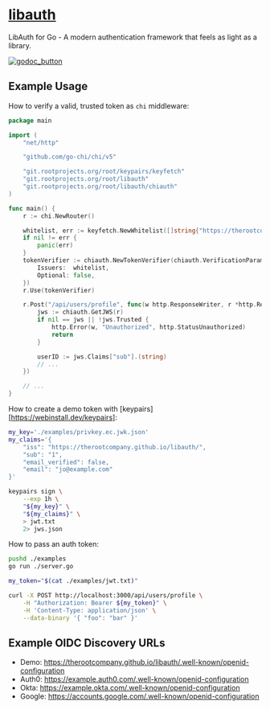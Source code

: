 # [libauth](https://git.rootprojects.org/root/libauth)

LibAuth for Go - A modern authentication framework that feels as light as a
library.

[![godoc_button]][godoc]

[godoc]: https://pkg.go.dev/git.rootprojects.org/root/libauth?tab=versions
[godoc_button]: https://godoc.org/git.rootprojects.org/root/libauth?status.svg

## Example Usage

How to verify a valid, trusted token as `chi` middleware:

```go
package main

import (
	"net/http"

	"github.com/go-chi/chi/v5"

	"git.rootprojects.org/root/keypairs/keyfetch"
	"git.rootprojects.org/root/libauth"
	"git.rootprojects.org/root/libauth/chiauth"
)

func main() {
	r := chi.NewRouter()

	whitelist, err := keyfetch.NewWhitelist([]string{"https://therootcompany.github.io/libauth/"})
	if nil != err {
		panic(err)
	}
	tokenVerifier := chiauth.NewTokenVerifier(chiauth.VerificationParams{
		Issuers:  whitelist,
		Optional: false,
	})
	r.Use(tokenVerifier)

	r.Post("/api/users/profile", func(w http.ResponseWriter, r *http.Request) {
		jws := chiauth.GetJWS(r)
		if nil == jws || !jws.Trusted {
			http.Error(w, "Unauthorized", http.StatusUnauthorized)
			return
		}

		userID := jws.Claims["sub"].(string)
		// ...
	})

    // ...
}
```

How to create a demo token with [keypairs][https://webinstall.dev/keypairs]:

```bash
my_key='./examples/privkey.ec.jwk.json'
my_claims='{
    "iss": "https://therootcompany.github.io/libauth/",
    "sub": "1",
    "email_verified": false,
    "email": "jo@example.com"
}'

keypairs sign \
    --exp 1h \
    "${my_key}" \
    "${my_claims}" \
    > jwt.txt
    2> jws.json
```

How to pass an auth token:

```bash
pushd ./examples
go run ./server.go
```

```bash
my_token="$(cat ./examples/jwt.txt)"

curl -X POST http://localhost:3000/api/users/profile \
    -H "Authorization: Bearer ${my_token}" \
    -H 'Content-Type: application/json' \
    --data-binary '{ "foo": "bar" }'
```

## Example OIDC Discovery URLs

-   Demo:
    <https://therootcompany.github.io/libauth/.well-known/openid-configuration>
-   Auth0: <https://example.auth0.com/.well-known/openid-configuration>
-   Okta: <https://example.okta.com/.well-known/openid-configuration>
-   Google: <https://accounts.google.com/.well-known/openid-configuration>
